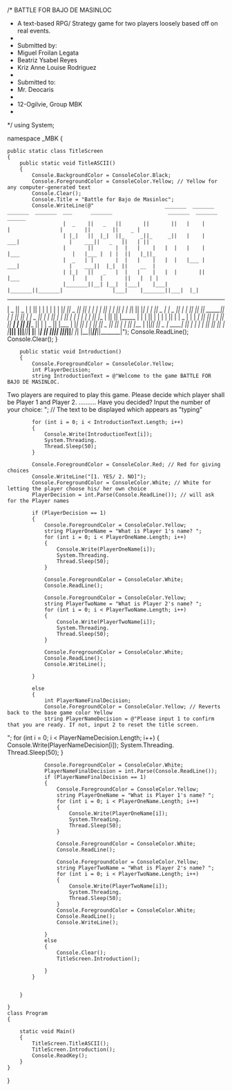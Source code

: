 /* BATTLE FOR BAJO DE MASINLOC
 * A text-based RPG/ Strategy game for two players loosely based off on real events.
 * 
 * Submitted by:
 * Miguel Froilan Legata
 * Beatriz Ysabel Reyes
 * Kriz Anne Louise Rodriguez
 * 
 * Submitted to:
 * Mr. Deocaris
 * 
 * 12-Ogilvie, Group MBK
 * 
 */
using System;

namespace _MBK
{
   
    public static class TitleScreen
    {
        public static void TitleASCII()
        {
            Console.BackgroundColor = ConsoleColor.Black;
            Console.ForegroundColor = ConsoleColor.Yellow; // Yellow for any computer-generated text
            Console.Clear();
            Console.Title = "Battle for Bajo de Masinloc";
            Console.WriteLine(@"                       _______  _______  _______  _______  ___      _______                  _______  _______  ______                        
                      |  _    ||   _   ||       ||       ||   |    |       |                |       ||       ||    _ |                       
                      | |_|   ||  |_|  ||_     _||_     _||   |    |    ___|                |    ___||   _   ||   | ||                       
                      |       ||       |  |   |    |   |  |   |    |   |___                 |   |___ |  | |  ||   |_||_                      
                      |  _   | |       |  |   |    |   |  |   |___ |    ___|                |    ___||  |_|  ||    __  |                     
                      | |_|   ||   _   |  |   |    |   |  |       ||   |___                 |   |    |       ||   |  | |                     
                      |_______||__| |__|  |___|    |___|  |_______||_______|                |___|    |_______||___|  |_|                     
 _______  _______      ___  _______            ______   _______          __   __  _______  _______  ___   __    _  ___      _______  _______ 
|  _    ||   _   |    |   ||       |          |      | |       |        |  |_|  ||   _   ||       ||   | |  |  | ||   |    |       ||       |
| |_|   ||  |_|  |    |   ||   _   |          |  _    ||    ___|        |       ||  |_|  ||  _____||   | |   |_| ||   |    |   _   ||       |
|       ||       |    |   ||  | |  |          | | |   ||   |___         |       ||       || |_____ |   | |       ||   |    |  | |  ||       |
|  _   | |       | ___|   ||  |_|  |          | |_|   ||    ___|        |       ||       ||_____  ||   | |  _    ||   |___ |  |_|  ||      _|
| |_|   ||   _   ||       ||       |          |       ||   |___         | ||_|| ||   _   | _____| ||   | | | |   ||       ||       ||     |_ 
|_______||__| |__||_______||_______|          |______| |_______|        |_|   |_||__| |__||_______||___| |_|  |__||_______||_______||_______|");
            Console.ReadLine();
            Console.Clear();
        }

        public static void Introduction()
        {
            Console.ForegroundColor = ConsoleColor.Yellow;
            int PlayerDecision;
            string IntroductionText = @"Welcome to the game BATTLE FOR BAJO DE MASINLOC. 
Two players are required to play this game. 
Please decide which player shall be Player 1 and Player 2. 
..........
Have you decided?
Input the number of your choice:
"; // The text to be displayed which appears as "typing"

            for (int i = 0; i < IntroductionText.Length; i++)
            {
                Console.Write(IntroductionText[i]);
                System.Threading.
                Thread.Sleep(50);
            }

            Console.ForegroundColor = ConsoleColor.Red; // Red for giving choices
            Console.WriteLine("[1. YES/ 2. NO]");
            Console.ForegroundColor = ConsoleColor.White; // White for letting the player choose his/ her own choice
            PlayerDecision = int.Parse(Console.ReadLine()); // will ask for the Player names 

            if (PlayerDecision == 1)
            {
                Console.ForegroundColor = ConsoleColor.Yellow;
                string PlayerOneName = "What is Player 1's name? ";
                for (int i = 0; i < PlayerOneName.Length; i++)
                {
                    Console.Write(PlayerOneName[i]);
                    System.Threading.
                    Thread.Sleep(50);
                }

                Console.ForegroundColor = ConsoleColor.White;
                Console.ReadLine();

                Console.ForegroundColor = ConsoleColor.Yellow;
                string PlayerTwoName = "What is Player 2's name? ";
                for (int i = 0; i < PlayerTwoName.Length; i++)
                {
                    Console.Write(PlayerTwoName[i]);
                    System.Threading.
                    Thread.Sleep(50);
                }

                Console.ForegroundColor = ConsoleColor.White;
                Console.ReadLine();
                Console.WriteLine();

            }

            else
            {
                int PlayerNameFinalDecision;
                Console.ForegroundColor = ConsoleColor.Yellow; // Reverts back to the base game color Yellow
                string PlayerNameDecision = @"Please input 1 to confirm that you are ready. If not, input 2 to reset the title screen.
";
                for (int i = 0; i < PlayerNameDecision.Length; i++)
                {
                    Console.Write(PlayerNameDecision[i]);
                    System.Threading.
                    Thread.Sleep(50);
                }

                Console.ForegroundColor = ConsoleColor.White;
                PlayerNameFinalDecision = int.Parse(Console.ReadLine());
                if (PlayerNameFinalDecision == 1) 
                {
                    Console.ForegroundColor = ConsoleColor.Yellow;
                    string PlayerOneName = "What is Player 1's name? ";
                    for (int i = 0; i < PlayerOneName.Length; i++)
                    {
                        Console.Write(PlayerOneName[i]);
                        System.Threading.
                        Thread.Sleep(50);
                    }

                    Console.ForegroundColor = ConsoleColor.White;
                    Console.ReadLine();

                    Console.ForegroundColor = ConsoleColor.Yellow;
                    string PlayerTwoName = "What is Player 2's name? ";
                    for (int i = 0; i < PlayerTwoName.Length; i++)
                    {
                        Console.Write(PlayerTwoName[i]);
                        System.Threading.
                        Thread.Sleep(50);
                    }
                    Console.ForegroundColor = ConsoleColor.White;
                    Console.ReadLine();
                    Console.WriteLine();

                }
                else 
                {
                    Console.Clear();
                    TitleScreen.Introduction();

                }
            }
           

        }

    }
    class Program
    {
        
        static void Main()
        {
            TitleScreen.TitleASCII();
            TitleScreen.Introduction();
            Console.ReadKey();
        }
    }
}
